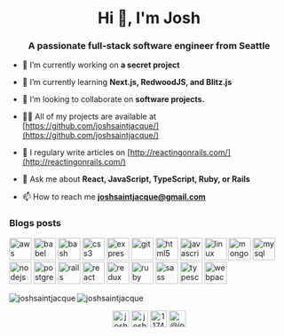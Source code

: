 <h1 align="center">Hi 👋, I'm Josh</h1>
<h3 align="center">A passionate full-stack software engineer from Seattle</h3>

- 🔭 I’m currently working on **a secret project**

- 🌱 I’m currently learning **Next.js, RedwoodJS, and Blitz.js**

- 👯 I’m looking to collaborate on **software projects.**

- 👨‍💻 All of my projects are available at [https://github.com/joshsaintjacque/](https://github.com/joshsaintjacque/)

- 📝 I regulary write articles on [http://reactingonrails.com/](http://reactingonrails.com/)

- 💬 Ask me about **React, JavaScript, TypeScript, Ruby, or Rails**

- 📫 How to reach me **joshsaintjacque@gmail.com**

### Blogs posts
<!-- BLOG-POST-LIST:START -->
<!-- BLOG-POST-LIST:END -->

<p align="left"><img src="https://devicons.github.io/devicon/devicon.git/icons/amazonwebservices/amazonwebservices-original-wordmark.svg" alt="aws" width="40" height="40"/> <img src="https://www.vectorlogo.zone/logos/babeljs/babeljs-icon.svg" alt="babel" width="40" height="40"/> <img src="https://www.vectorlogo.zone/logos/gnu_bash/gnu_bash-icon.svg" alt="bash" width="40" height="40"/> <img src="https://devicons.github.io/devicon/devicon.git/icons/css3/css3-original-wordmark.svg" alt="css3" width="40" height="40"/> <img src="https://devicons.github.io/devicon/devicon.git/icons/express/express-original-wordmark.svg" alt="express" width="40" height="40"/> <img src="https://www.vectorlogo.zone/logos/git-scm/git-scm-icon.svg" alt="git" width="40" height="40"/> <img src="https://devicons.github.io/devicon/devicon.git/icons/html5/html5-original-wordmark.svg" alt="html5" width="40" height="40"/> <img src="https://devicons.github.io/devicon/devicon.git/icons/javascript/javascript-original.svg" alt="javascript" width="40" height="40"/> <img src="https://devicons.github.io/devicon/devicon.git/icons/linux/linux-original.svg" alt="linux" width="40" height="40"/> <img src="https://devicons.github.io/devicon/devicon.git/icons/mongodb/mongodb-original-wordmark.svg" alt="mongodb" width="40" height="40"/> <img src="https://devicons.github.io/devicon/devicon.git/icons/mysql/mysql-original-wordmark.svg" alt="mysql" width="40" height="40"/> <img src="https://devicons.github.io/devicon/devicon.git/icons/nodejs/nodejs-original-wordmark.svg" alt="nodejs" width="40" height="40"/> <img src="https://devicons.github.io/devicon/devicon.git/icons/postgresql/postgresql-original-wordmark.svg" alt="postgresql" width="40" height="40"/> <img src="https://devicons.github.io/devicon/devicon.git/icons/rails/rails-original-wordmark.svg" alt="rails" width="40" height="40"/> <img src="https://devicons.github.io/devicon/devicon.git/icons/react/react-original-wordmark.svg" alt="react" width="40" height="40"/> <img src="https://devicons.github.io/devicon/devicon.git/icons/redux/redux-original.svg" alt="redux" width="40" height="40"/> <img src="https://devicons.github.io/devicon/devicon.git/icons/ruby/ruby-original-wordmark.svg" alt="ruby" width="40" height="40"/> <img src="https://devicons.github.io/devicon/devicon.git/icons/sass/sass-original.svg" alt="sass" width="40" height="40"/> <img src="https://devicons.github.io/devicon/devicon.git/icons/typescript/typescript-original.svg" alt="typescript" width="40" height="40"/> <img src="https://devicons.github.io/devicon/devicon.git/icons/webpack/webpack-original.svg" alt="webpack" width="40" height="40"/></p><img align="left" src="https://github-readme-stats.vercel.app/api/top-langs/?username=joshsaintjacque&layout=compact&hide=html" alt="joshsaintjacque" />

<img align="center" src="https://github-readme-stats.vercel.app/api?username=joshsaintjacque&show_icons=true" alt="joshsaintjacque" />

<p align="center">
<a href="https://twitter.com/joshsaintjacque" target="blank"><img align="center" src="https://cdn.jsdelivr.net/npm/simple-icons@3.0.1/icons/twitter.svg" alt="joshsaintjacque" height="30" width="30" /></a>
<a href="https://linkedin.com/in/josh-saint-jacque-61208a17" target="blank"><img align="center" src="https://cdn.jsdelivr.net/npm/simple-icons@3.0.1/icons/linkedin.svg" alt="josh-saint-jacque-61208a17" height="30" width="30" /></a>
<a href="https://stackoverflow.com/users/1174514" target="blank"><img align="center" src="https://cdn.jsdelivr.net/npm/simple-icons@3.0.1/icons/stackoverflow.svg" alt="1174514" height="30" width="30" /></a>
<a href="https://medium.com/@joshsaintjacque" target="blank"><img align="center" src="https://cdn.jsdelivr.net/npm/simple-icons@3.0.1/icons/medium.svg" alt="@joshsaintjacque" height="30" width="30" /></a>
</p>
